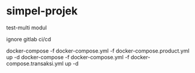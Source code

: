 # simpel-projek
test-multi modul

ignore gitlab ci/cd

docker-compose -f docker-compose.yml -f docker-compose.product.yml up -d
docker-compose -f docker-compose.yml -f docker-compose.transaksi.yml up -d
